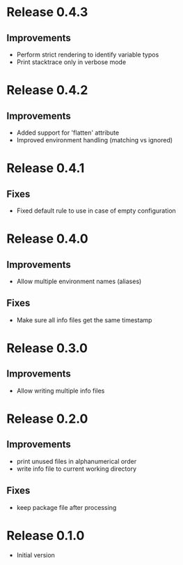 # Release 0.4.3

## Improvements

- Perform strict rendering to identify variable typos
- Print stacktrace only in verbose mode


# Release 0.4.2

## Improvements

- Added support for 'flatten' attribute
- Improved environment handling (matching vs ignored)


# Release 0.4.1

## Fixes

- Fixed default rule to use in case of empty configuration


# Release 0.4.0

## Improvements

- Allow multiple environment names (aliases)

## Fixes

- Make sure all info files get the same timestamp


# Release 0.3.0

## Improvements

- Allow writing multiple info files


# Release 0.2.0

## Improvements

- print unused files in alphanumerical order
- write info file to current working directory

## Fixes

- keep package file after processing
 

# Release 0.1.0

- Initial version

